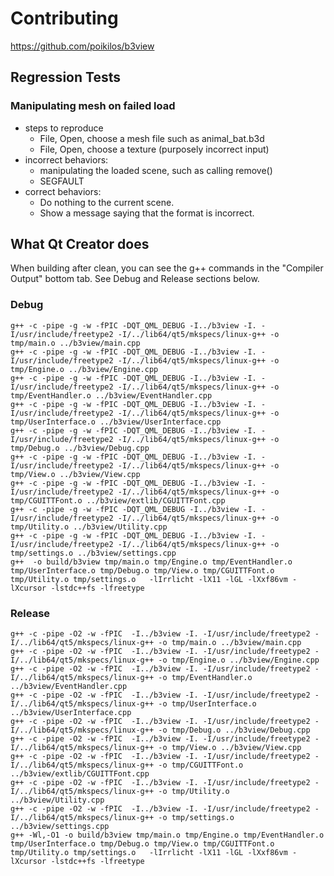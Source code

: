 # Contributing
<https://github.com/poikilos/b3view>

## Regression Tests

### Manipulating mesh on failed load
- steps to reproduce
  - File, Open, choose a mesh file such as animal_bat.b3d
  - File, Open, choose a texture (purposely incorrect input)
- incorrect behaviors:
  - manipulating the loaded scene, such as calling remove()
  - SEGFAULT
- correct behaviors:
  - Do nothing to the current scene.
  - Show a message saying that the format is incorrect.


## What Qt Creator does
When building after clean, you can see the g++ commands in the "Compiler Output" bottom tab. See Debug and Release sections below.

### Debug
```
g++ -c -pipe -g -w -fPIC -DQT_QML_DEBUG -I../b3view -I. -I/usr/include/freetype2 -I/../lib64/qt5/mkspecs/linux-g++ -o tmp/main.o ../b3view/main.cpp
g++ -c -pipe -g -w -fPIC -DQT_QML_DEBUG -I../b3view -I. -I/usr/include/freetype2 -I/../lib64/qt5/mkspecs/linux-g++ -o tmp/Engine.o ../b3view/Engine.cpp
g++ -c -pipe -g -w -fPIC -DQT_QML_DEBUG -I../b3view -I. -I/usr/include/freetype2 -I/../lib64/qt5/mkspecs/linux-g++ -o tmp/EventHandler.o ../b3view/EventHandler.cpp
g++ -c -pipe -g -w -fPIC -DQT_QML_DEBUG -I../b3view -I. -I/usr/include/freetype2 -I/../lib64/qt5/mkspecs/linux-g++ -o tmp/UserInterface.o ../b3view/UserInterface.cpp
g++ -c -pipe -g -w -fPIC -DQT_QML_DEBUG -I../b3view -I. -I/usr/include/freetype2 -I/../lib64/qt5/mkspecs/linux-g++ -o tmp/Debug.o ../b3view/Debug.cpp
g++ -c -pipe -g -w -fPIC -DQT_QML_DEBUG -I../b3view -I. -I/usr/include/freetype2 -I/../lib64/qt5/mkspecs/linux-g++ -o tmp/View.o ../b3view/View.cpp
g++ -c -pipe -g -w -fPIC -DQT_QML_DEBUG -I../b3view -I. -I/usr/include/freetype2 -I/../lib64/qt5/mkspecs/linux-g++ -o tmp/CGUITTFont.o ../b3view/extlib/CGUITTFont.cpp
g++ -c -pipe -g -w -fPIC -DQT_QML_DEBUG -I../b3view -I. -I/usr/include/freetype2 -I/../lib64/qt5/mkspecs/linux-g++ -o tmp/Utility.o ../b3view/Utility.cpp
g++ -c -pipe -g -w -fPIC -DQT_QML_DEBUG -I../b3view -I. -I/usr/include/freetype2 -I/../lib64/qt5/mkspecs/linux-g++ -o tmp/settings.o ../b3view/settings.cpp
g++  -o build/b3view tmp/main.o tmp/Engine.o tmp/EventHandler.o tmp/UserInterface.o tmp/Debug.o tmp/View.o tmp/CGUITTFont.o tmp/Utility.o tmp/settings.o   -lIrrlicht -lX11 -lGL -lXxf86vm -lXcursor -lstdc++fs -lfreetype
```

### Release
```
g++ -c -pipe -O2 -w -fPIC  -I../b3view -I. -I/usr/include/freetype2 -I/../lib64/qt5/mkspecs/linux-g++ -o tmp/main.o ../b3view/main.cpp
g++ -c -pipe -O2 -w -fPIC  -I../b3view -I. -I/usr/include/freetype2 -I/../lib64/qt5/mkspecs/linux-g++ -o tmp/Engine.o ../b3view/Engine.cpp
g++ -c -pipe -O2 -w -fPIC  -I../b3view -I. -I/usr/include/freetype2 -I/../lib64/qt5/mkspecs/linux-g++ -o tmp/EventHandler.o ../b3view/EventHandler.cpp
g++ -c -pipe -O2 -w -fPIC  -I../b3view -I. -I/usr/include/freetype2 -I/../lib64/qt5/mkspecs/linux-g++ -o tmp/UserInterface.o ../b3view/UserInterface.cpp
g++ -c -pipe -O2 -w -fPIC  -I../b3view -I. -I/usr/include/freetype2 -I/../lib64/qt5/mkspecs/linux-g++ -o tmp/Debug.o ../b3view/Debug.cpp
g++ -c -pipe -O2 -w -fPIC  -I../b3view -I. -I/usr/include/freetype2 -I/../lib64/qt5/mkspecs/linux-g++ -o tmp/View.o ../b3view/View.cpp
g++ -c -pipe -O2 -w -fPIC  -I../b3view -I. -I/usr/include/freetype2 -I/../lib64/qt5/mkspecs/linux-g++ -o tmp/CGUITTFont.o ../b3view/extlib/CGUITTFont.cpp
g++ -c -pipe -O2 -w -fPIC  -I../b3view -I. -I/usr/include/freetype2 -I/../lib64/qt5/mkspecs/linux-g++ -o tmp/Utility.o ../b3view/Utility.cpp
g++ -c -pipe -O2 -w -fPIC  -I../b3view -I. -I/usr/include/freetype2 -I/../lib64/qt5/mkspecs/linux-g++ -o tmp/settings.o ../b3view/settings.cpp
g++ -Wl,-O1 -o build/b3view tmp/main.o tmp/Engine.o tmp/EventHandler.o tmp/UserInterface.o tmp/Debug.o tmp/View.o tmp/CGUITTFont.o tmp/Utility.o tmp/settings.o   -lIrrlicht -lX11 -lGL -lXxf86vm -lXcursor -lstdc++fs -lfreetype
```



